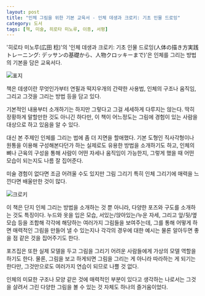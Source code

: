 ```yaml
---
layout: post
title: "인체 그림을 위한 기본 교육서 - 인체 데생과 크로키: 기초 인물 드로잉"
category: 도서
tags: [책, 미술, 히로타 미노루, 이종, 서평]
---
```


'히로타 미노루(広田 稔)'의
'인체 데생과 크로키: 기초 인물 드로잉(人体の描き方実践トレーニング: デッサンの基礎から、人物クロッキーまで)'은
인체를 그리는 방법의 기본을 담은 교육서다.

![표지](https://images2.imgbox.com/dc/33/wFliygIB_o.jpg)

책은 데생이란 무엇인가부터
연필과 떡지우개의 간략한 사용법,
인체의 구조나 움직임,
그리고 그것을 그리는 방법 등을 담고 있다.

기본적인 내용부터 소개하기는 하지만 그렇다고 그걸 세세하게 다루지는 않는다.
딱히 장황하게 말할만한 것도 아니긴 하다만,
이 책이 어느정도는 그림에 경험이 있는 사람을 대상으로 하고 있음을 알 수 있다.

대신 본 주제인 인체를 그리는 법에 좀 더 지면을 할애했다.
기본 도형인 직사각형이나 원통을 이용해 구성해본다던가 하는 실제로도 유용한 방법을 소개하기도 하고,
인체의 뼈나 근육의 구성을 통해 사람이 어떤 자세나 움직임이 가능한지,
그렇게 했을 때 어떤 모습이 되는지도 나름 잘 집어준다.

미술 경험이 없다면 조금 어려울 수도 있지만
그림 그리기 특히 인체 그리기에 매력을 느낀다면 배울만한 것이 많다.

![크로키](https://images2.imgbox.com/e0/a9/1RcOaobg_o.jpg)

이 책은 단지 인체 그리는 방법을 소개하는 것 뿐 아니라,
다양한 포즈와 구도를 소개하는 것도 특징이다.
누드와 옷을 입은 모습,
서있는/앉아있는/누운 자세,
그리고 앞/뒷/옆모습 등을 조합해
각각에 해당하는 여러가지 그림들을 보여주는데,
그를 통해 어떻게 하면 매력적인 그림을 만들어 낼 수 있는지나
각각의 경우에 대한 예시는 물론
알아두면 좋을 점 같은 것을 집어주기도 한다.

포즈집은 또한 실제 모델을 두고 그림을 그리기 어려운 사람들에게 가상의 모델 역할을 하기도 한다.
물론, 그림을 보고 하게되면 그림을 그리는 게 아니라 따라하는 게 되기는 한다만,
그것만으로도 여러가지 연습이 되므로 나쁠 것 없다.

인체의 미묘한 구조나 모양 같은 것에 매력적인 부분이 있다고 생각하는 나로서는
그것을 살려서 그린 다양한 그림을 볼 수 있는 것 자체도 하나의 즐거움이었다.

